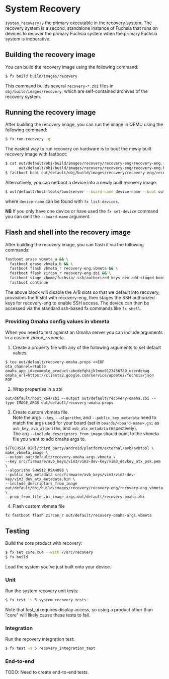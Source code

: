 # System Recovery

`system_recovery` is the primary executable in the recovery system. The recovery
system is a second, standalone instance of Fuchsia that runs on devices to
recover the primary Fuchsia system when the primary Fuchsia system is
inoperative.

## Building the recovery image

You can build the recovery image using the following command:

```sh
$ fx build build/images/recovery
```

This command builds several `recovery-*.zbi` files in
`obj/build/images/recovery`, which are self-contained archives of the
recovery system.

## Running the recovery image

After building the recovery image, you can run the image in QEMU using the
following command:

```sh
$ fx run-recovery -g
```

The easiest way to run recovery on hardware is to boot the newly built
recovery image with fastboot:

```sh
$ cat out/default/obj/build/images/recovery/recovery-eng/recovery-eng.{zbi,vbmeta} > \
      out/default/obj/build/images/recovery/recovery-eng/recovery-eng.boot
$ fastboot boot out/default/obj/build/images/recovery/recovery-eng/recovery-eng.boot
```

Alternatively, you can netboot a device into a newly built recovery image:

```sh
$ out/default/host-tools/bootserver --board-name device-name --boot out/default/obj/build/images/recovery/recovery-eng/recovery-eng.zbi
```
where `device-name` can be found with `fx list-devices`.

**NB** If you only have one device or have used the `fx set-device` command
you can omit the `--board-name` argument.

## Flash and shell into the recovery image

After building the recovery image, you can flash it via the following commands:

```sh
fastboot erase vbmeta_a && \
  fastboot erase vbmeta_b && \
  fastboot flash vbmeta_r recovery-eng.vbmeta && \
  fastboot flash zircon_r recovery-eng.zbi && \
  fastboot stage /home/fuchsia/.ssh/authorized_keys oem add-staged-bootloader-file ssh.authorized_keys && \
  fastboot continue
```

The above block will disable the A/B slots so that we default into recovery,
provisions the R slot with recovery-eng, then stages the SSH authorized keys for
recovery-eng to enable SSH access. The device can then be accessed via the
standard ssh-based fx commands like `fx shell`.

### Providing Omaha config values in vbmeta ###

When you need to test against an Omaha server you can include arguments in a custom zircon_r.vbmeta.

1. Create a property file with any of the following arguments to set default values:
```
$ tee out/default/recovery-omaha.props <<EOF
ota_channel=stable
omaha_app_id=example_product:abcdefghijklmno0123456789_userdebug
omaha_url=https://clients2.google.com/service/update2/fuchsia/json
EOF
```
2. Wrap properties in a zbi
```
out/default/host_x64/zbi --output out/default/recovery-omaha.zbi --type IMAGE_ARGS out/default/recovery-omaha.props
```
3. Create custom vbmeta file.\
Note the args `--key`, `--algorithm`, and `--public_key_metadata` need to match the args used for your board (set in `boards/<board-name>.gni` as `avb_key`, `avb_algorithm`, and `avb_atx_metadata` respectively).\
The arg `--include_descriptors_from_image` should point to the vbmeta file you want to add omaha args to.
```
${FUCHSIA_DIR}/third_party/android/platform/external/avb/avbtool \
make_vbmeta_image \
--output out/default/recovery-omaha-args.vbmeta \
--key src/firmware/avb_keys/vim3/vim3-dev-key/vim3_devkey_atx_psk.pem \
--algorithm SHA512_RSA4096 \
--public_key_metadata src/firmware/avb_keys/vim3/vim3-dev-key/vim3_dev_atx_metadata.bin \
--include_descriptors_from_image out/default/obj/build/images/recovery/recovery-eng/recovery-eng.vbmeta \
--prop_from_file zbi_image_args:out/default/recovery-omaha.zbi
```
4. Flash custom vbmeta file
```
fx fastboot flash zircon_r out/default/recovery-omaha-args.vbmeta
```

## Testing

Build the core product with recovery:

```sh
$ fx set core.x64 --with //src/recovery
$ fx build
```

Load the system you've just built onto your device.

### Unit

Run the system recovery unit tests:

```sh
$ fx test -s 5 system_recovery_tests
```

Note that test_ui requires display access, so using a product other than "core"
will likely cause these tests to fail.

### Integration

Run the recovery integration test:

```sh
$ fx test -s 5 recovery_integration_test
```

### End-to-end

TODO: Need to create end-to-end tests.
